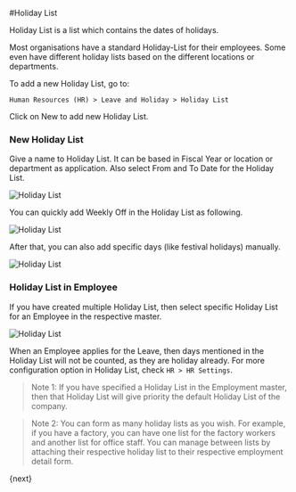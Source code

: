 #Holiday List

Holiday List is a list which contains the dates of holidays.

Most organisations have a standard Holiday-List for their employees. Some even have different holiday lists based on the different locations or departments.

To add a new Holiday List, go to:

`Human Resources (HR) > Leave and Holiday > Holiday List`

Click on New to add new Holiday List.
  
### New Holiday List

Give a name to Holiday List. It can be based in Fiscal Year or location or department as application. Also select From and To Date for the Holiday List.

<img class="screenshot" alt="Holiday List" src="/assets/erpnext_docs/assets/img/human-resources/holiday-list-1.png"> 

You can quickly add Weekly Off in the Holiday List as following.

<img class="screenshot" alt="Holiday List" src="/assets/erpnext_docs/assets/img/human-resources/holiday-list-2.gif"> 

After that, you can also add specific days (like festival holidays) manually.

<img class="screenshot" alt="Holiday List" src="/assets/erpnext_docs/assets/img/human-resources/holiday-list-3.png"> 

  
### Holiday List in Employee

If you have created multiple Holiday List, then select specific Holiday List for an Employee in the respective master.

<img class="screenshot" alt="Holiday List" src="/assets/erpnext_docs/assets/img/human-resources/holiday-list-4.png"> 

When an Employee applies for the Leave, then days mentioned in the Holiday List will not be counted, as they are holiday already. For more configuration option in Holiday List, check `HR > HR Settings`.

> Note 1: If you have specified a Holiday List in the Employment master, then that Holiday List will give priority the default Holiday List of the company.

> Note 2: You can form as many holiday lists as you wish. For example, if you have a factory, you can have one list for the factory workers and another list for office staff. You can manage between lists by attaching their respective holiday list to their respective employment detail form.

{next}
